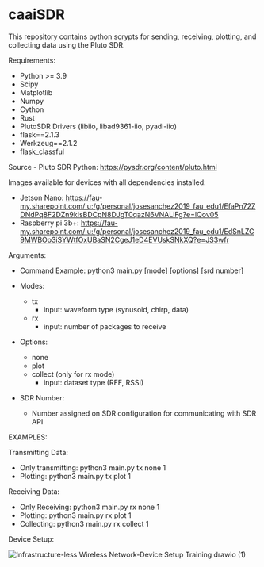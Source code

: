 # caaiSDR

This repository contains python scrypts for  sending, receiving, plotting, and collecting data using the Pluto SDR.

Requirements:
- Python >= 3.9
- Scipy
- Matplotlib
- Numpy
- Cython
- Rust
- PlutoSDR Drivers (libiio, libad9361-iio, pyadi-iio)
- flask==2.1.3
- Werkzeug==2.1.2
- flask_classful



Source - Pluto SDR Python: https://pysdr.org/content/pluto.html

Images available for devices with all dependencies installed:
- Jetson Nano: https://fau-my.sharepoint.com/:u:/g/personal/josesanchez2019_fau_edu1/EfaPn72ZDNdPq8F2DZn9kIsBDCpN8DJgT0qazN6VNALlFg?e=lQov05
- Raspberry pi 3b+: https://fau-my.sharepoint.com/:u:/g/personal/josesanchez2019_fau_edu1/EdSnLZC9MWBOo3iSYWtfOxUBaSN2CgeJ1eD4EVUskSNkXQ?e=JS3wfr

Arguments:

* Command Example: python3 main.py [mode] [options] [srd number]

* Modes:
  - tx
    - input: waveform type (synusoid, chirp, data)
  - rx
    - input: number of packages to receive

* Options:
  - none
  - plot
  - collect (only for rx mode)
    - input: dataset type (RFF, RSSI)

* SDR Number:
  - Number assigned on SDR configuration for communicating with SDR API

EXAMPLES:

Transmitting Data:
- Only transmitting: python3 main.py tx none 1
- Plotting: python3 main.py tx plot 1

Receiving Data:
- Only Receiving: python3 main.py rx none 1
- Plotting: python3 main.py rx plot 1
- Collecting: python3 main.py rx collect 1

Device Setup:

![Infrastructure-less Wireless Network-Device Setup Training drawio (1)](https://user-images.githubusercontent.com/46358777/189373699-9cf44d41-7c8d-4590-b9c8-f8c8f6239f4d.png)


